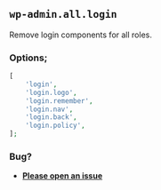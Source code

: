 ## `wp-admin.all.login`

Remove login components for all roles.

### Options;

```php
[
    'login',
    'login.logo',
    'login.remember',
    'login.nav',
    'login.back',
    'login.policy',
];
```

### Bug?

* **[Please open an issue](https://github.com/soberwp/intervention/issues/new?title=[wp-admin.login]&labels=bug&assignees=darrenjacoby)**
